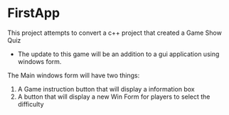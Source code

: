 # FirstApp

This project attempts to convert a c++ project that created a Game Show Quiz
- The update to this game will be an addition to a gui application using windows form.


The Main windows form will have two things:
1. A Game instruction button that will display a information box
2. A button that will display a new Win Form for players to select the difficulty